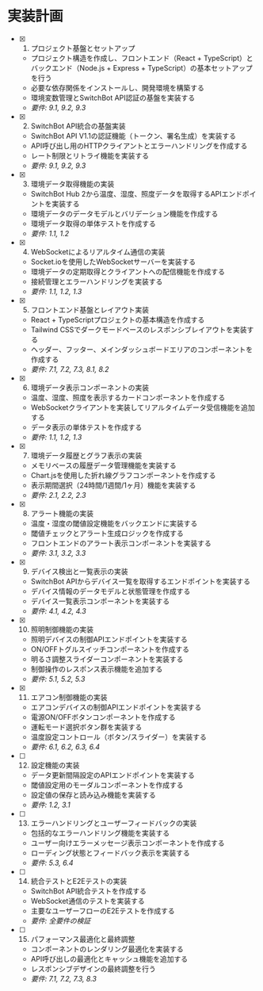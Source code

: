 # 実装計画

- [x] 1. プロジェクト基盤とセットアップ
  - プロジェクト構造を作成し、フロントエンド（React + TypeScript）とバックエンド（Node.js + Express + TypeScript）の基本セットアップを行う
  - 必要な依存関係をインストールし、開発環境を構築する
  - 環境変数管理とSwitchBot API認証の基盤を実装する
  - _要件: 9.1, 9.2, 9.3_

- [x] 2. SwitchBot API統合の基盤実装
  - SwitchBot API V1.1の認証機能（トークン、署名生成）を実装する
  - API呼び出し用のHTTPクライアントとエラーハンドリングを作成する
  - レート制限とリトライ機能を実装する
  - _要件: 9.1, 9.2, 9.3_

- [x] 3. 環境データ取得機能の実装
  - SwitchBot Hub 2から温度、湿度、照度データを取得するAPIエンドポイントを実装する
  - 環境データのデータモデルとバリデーション機能を作成する
  - 環境データ取得の単体テストを作成する
  - _要件: 1.1, 1.2_

- [x] 4. WebSocketによるリアルタイム通信の実装
  - Socket.ioを使用したWebSocketサーバーを実装する
  - 環境データの定期取得とクライアントへの配信機能を作成する
  - 接続管理とエラーハンドリングを実装する
  - _要件: 1.1, 1.2, 1.3_

- [x] 5. フロントエンド基盤とレイアウト実装
  - React + TypeScriptプロジェクトの基本構造を作成する
  - Tailwind CSSでダークモードベースのレスポンシブレイアウトを実装する
  - ヘッダー、フッター、メインダッシュボードエリアのコンポーネントを作成する
  - _要件: 7.1, 7.2, 7.3, 8.1, 8.2_

- [x] 6. 環境データ表示コンポーネントの実装
  - 温度、湿度、照度を表示するカードコンポーネントを作成する
  - WebSocketクライアントを実装してリアルタイムデータ受信機能を追加する
  - データ表示の単体テストを作成する
  - _要件: 1.1, 1.2, 1.3_

- [x] 7. 環境データ履歴とグラフ表示の実装
  - メモリベースの履歴データ管理機能を実装する
  - Chart.jsを使用した折れ線グラフコンポーネントを作成する
  - 表示期間選択（24時間/1週間/1ヶ月）機能を実装する
  - _要件: 2.1, 2.2, 2.3_

- [x] 8. アラート機能の実装
  - 温度・湿度の閾値設定機能をバックエンドに実装する
  - 閾値チェックとアラート生成ロジックを作成する
  - フロントエンドのアラート表示コンポーネントを実装する
  - _要件: 3.1, 3.2, 3.3_

- [x] 9. デバイス検出と一覧表示の実装
  - SwitchBot APIからデバイス一覧を取得するエンドポイントを実装する
  - デバイス情報のデータモデルと状態管理を作成する
  - デバイス一覧表示コンポーネントを実装する
  - _要件: 4.1, 4.2, 4.3_

- [x] 10. 照明制御機能の実装
  - 照明デバイスの制御APIエンドポイントを実装する
  - ON/OFFトグルスイッチコンポーネントを作成する
  - 明るさ調整スライダーコンポーネントを実装する
  - 制御操作のレスポンス表示機能を追加する
  - _要件: 5.1, 5.2, 5.3_

- [x] 11. エアコン制御機能の実装
  - エアコンデバイスの制御APIエンドポイントを実装する
  - 電源ON/OFFボタンコンポーネントを作成する
  - 運転モード選択ボタン群を実装する
  - 温度設定コントロール（ボタン/スライダー）を実装する
  - _要件: 6.1, 6.2, 6.3, 6.4_

- [ ] 12. 設定機能の実装
  - データ更新間隔設定のAPIエンドポイントを実装する
  - 閾値設定用のモーダルコンポーネントを作成する
  - 設定値の保存と読み込み機能を実装する
  - _要件: 1.2, 3.1_

- [ ] 13. エラーハンドリングとユーザーフィードバックの実装
  - 包括的なエラーハンドリング機能を実装する
  - ユーザー向けエラーメッセージ表示コンポーネントを作成する
  - ローディング状態とフィードバック表示を実装する
  - _要件: 5.3, 6.4_

- [ ] 14. 統合テストとE2Eテストの実装
  - SwitchBot API統合テストを作成する
  - WebSocket通信のテストを実装する
  - 主要なユーザーフローのE2Eテストを作成する
  - _要件: 全要件の検証_

- [ ] 15. パフォーマンス最適化と最終調整
  - コンポーネントのレンダリング最適化を実装する
  - API呼び出しの最適化とキャッシュ機能を追加する
  - レスポンシブデザインの最終調整を行う
  - _要件: 7.1, 7.2, 7.3, 8.3_